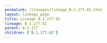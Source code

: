 ```yaml
---
permalink: /lineages/lineage_B.1.177.82.html
layout: lineage_page
title: Lineage B.1.177.82
lineage: B.1.177.82
parent: B.1.177
children: ['B.1.177.82']
---
```

